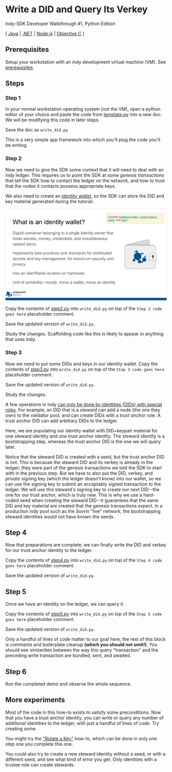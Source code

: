 # Write a DID and Query Its Verkey

Indy-SDK Developer Walkthrough #1, Python Edition

[ [Java](../../not-yet-written.md) | [.NET](../../not-yet-written.md) | [Node.js](../../not-yet-written.md) | [Objective C](../../not-yet-written.md) ]


## Prerequisites

Setup your workstation with an indy development virtual machine (VM). See [prerequisites](../../prerequisites.md).


## Steps

### Step 1

In your normal workstation operating system (not the VM), open a python editor of your
choice and paste the code from [template.py](template.py)
into a new doc. We will be modifying this code in later steps.

Save the doc as `write_did.py`

This is a very simple app framework into which you'll plug the code
you'll be writing.

### Step 2

Now we need to give the SDK some context that it will need
to deal with an indy ledger. This requires us to point the SDK at some
*genesis transactions* that tell the SDK how to contact the ledger on
the network, and how to trust that the nodes it contacts possess
appropriate keys.

We also need to create an *[identity wallet](https://docs.google.com/presentation/d/1X6F9QVG8M4PqQQLLL_5I6aQ5z7CCpYyYHBNKYMlsqXc/edit#slide=id.g32295399e3_0_73)*, so the SDK can store the DID and key
material generated during the tutorial.

![more info on wallets](../wallet-slide.png)

Copy the contents of [step2.py](step2.py) into
`write_did.py` on top of the `Step 2 code goes here` placeholder comment.

Save the updated version of `write_did.py`.

Study the changes. Scaffolding code like this is likely to appear in anything
that uses indy.

### Step 3

Now we need to put some DIDs and keys in our identity
wallet. Copy the contents of [step3.py](step3.py) into
`write_did.py` on top of the `Step 3 code goes here` placeholder comment.

Save the updated version of `write_did.py`.

Study the changes.

A few operations in indy [can only be done by identities (DIDs) with
special roles](https://docs.google.com/spreadsheets/d/1TWXF7NtBjSOaUIBeIH77SyZnawfo91cJ_ns4TR-wsq4/edit?usp=sharing). For example, an DID that is a *steward* can add a node (the one
they own) to the validator pool, and can create DIDs with a *trust anchor*
role. A trust anchor DID can add arbitrary DIDs to the ledger.

Here, we are populating our identity wallet with DID+keypair material for
one steward identity and one trust anchor identity. The steward identity is
a bootstrapping step, whereas the trust anchor DID is the one we will query
later.

Notice that the steward DID is created with a seed, but the trust anchor DID is not.
This is because the steward DID and its verkey is already in the ledger;
they were part of the genesis transactions we told the SDK to start with
in the previous step. But we have to also put the DID, verkey, and *private*
signing key (which the ledger doesn't know) into our wallet, so we can use
the signing key to submit an acceptably signed transaction to the ledger.
We will use this steward's signing key to create our *next* DID--the
one for our trust anchor, which is truly new. This is why we use a hard-coded seed
when creating the steward DID--it guarantees that the same DID and key
material are created that the genesis transactions expect. In a production indy pool
such as the Sovrin "live" network, the bootstrapping steward identities
would not have known the seeds.

## Step 4

Now that preparations are complete, we can finally write the DID and verkey
for our trust anchor identity to the ledger.

Copy the contents of [step4.py](step4.py) into
`write_did.py` on top of the `Step 4 code goes here` placeholder comment.

Save the updated version of `write_did.py`.

## Step 5

Once we have an identity on the ledger, we can query it.

Copy the contents of [step5.py](step5.py) into
`write_did.py` on top of the `Step 5 code goes here` placeholder comment.

Save the updated version of `write_did.py`.

Only a handful of lines of code matter to our goal here; the rest of
this block is comments and boilerplate cleanup **(which you should not omit!)**.
You should see similarities between the way this query "transaction" and
the preceding write transaction are bundled, sent, and awaited.

## Step 6

Run the completed demo and observe the whole sequence.

## More experiments

Most of the code in this how-to exists to satisfy some preconditions.
Now that you have a trust anchor identity, you can write or query
any number of additional identities to the ledger, with just a handful of
lines of code. Try creating some.

You might try the ["Rotate a Key"](../../rotate-key/../not-yet-written.md)
how-to, which can be done in only one step one you complete this one.

You could also try to create a new steward identity without a seed, or
with a different seed, and see what kind of error you get. Only identities
with a trustee role can create stewards.
